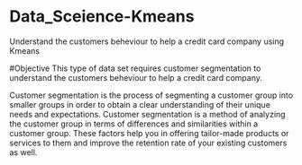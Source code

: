 # Data_Sceience-Kmeans
Understand the customers beheviour to help a credit card company using Kmeans

#Objective
This type of data set requires customer segmentation to understand the customers beheviour to help a credit card company.

Customer segmentation is the process of segmenting a customer group into smaller groups in order to obtain a clear understanding of their unique needs and expectations. 
Customer segmentation is a method of analyzing the customer group in terms of differences and similarities within a customer group.
These factors help you in offering tailor-made products or services to them and improve the retention rate of your existing customers as well.
